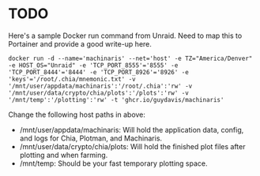 # TODO

Here's a sample Docker run command from Unraid.  Need to map this to Portainer and provide a good write-up here.

```
docker run -d --name='machinaris' --net='host' -e TZ="America/Denver" -e HOST_OS="Unraid" -e 'TCP_PORT_8555'='8555' -e 'TCP_PORT_8444'='8444' -e 'TCP_PORT_8926'='8926' -e 'keys'='/root/.chia/mnemonic.txt' -v '/mnt/user/appdata/machinaris':'/root/.chia':'rw' -v '/mnt/user/data/crypto/chia/plots':'/plots':'rw' -v '/mnt/temp':'/plotting':'rw' -t 'ghcr.io/guydavis/machinaris'
```

Change the following host paths in above:
* /mnt/user/appdata/machinaris: Will hold the application data, config, and logs for Chia, Plotman, and Machinaris.
* /mnt/user/data/crypto/chia/plots: Will hold the finished plot files after plotting and when farming.
* /mnt/temp: Should be your fast temporary plotting space.